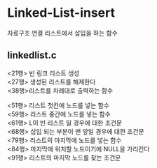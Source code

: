 # Linked-List-insert
자료구조 연결 리스트에서 삽입을 하는 함수

## linkedlist.c
<21행> 빈 링크 리스트 생성<br>
<27행> 생성된 리스트를 해제한다<br>
<38행>리스트를 차례대로 출력하는 함수<br>

<51행> 리스트 첫칸에 노드를 넣는 함수<br>
<59행> 리스트 중간에 노드를 넣는 함수<br>
<61행> L이 빈 리스트 일 경우에 대한 조건문<br>
<68행> 삽입 되는 부분이 맨 앞일 경우에 대한 조건문<br>
<79행> 리스트의 마지막에 노드를 넣는 함수<br>
<84행> 마지막에 위치할 노드이기에 NULL을 가리킨다<br>
<91행> 리스트의 마지막 노드를 찾는 조건문
